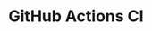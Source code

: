# GitHub Actions CI


























































































































































